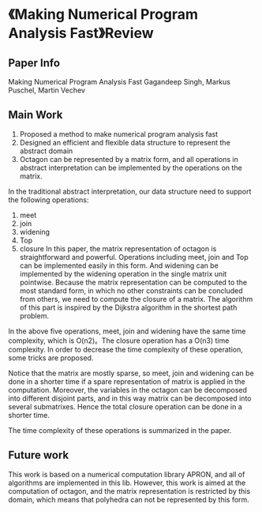 # 《Making Numerical Program Analysis Fast》Review
## Paper Info
Making Numerical Program Analysis Fast
Gagandeep Singh, Markus Puschel, Martin Vechev
## Main Work
1. Proposed a method to make numerical program analysis fast
2. Designed an efficient and flexible data structure to represent the abstract domain
3. Octagon can be represented by a matrix form, and all operations in abstract interpretation can be implemented by the operations on the matrix.

In the traditional abstract interpretation, our data structure need to support the following operations:
1. meet
2. join
3. widening
4. Top
5. closure
In this paper, the matrix representation of octagon is straightforward and powerful. Operations including meet, join and Top can be implemented easily in this form. And widening can be implemented by the widening operation in the single matrix unit pointwise.
Because the matrix representation can be computed to the most standard form, in which no other constraints can be concluded from others, we need to compute the closure of a matrix. The algorithm of this part is inspired by the Dijkstra algorithm in the shortest path problem.

In the above five operations, meet, join and widening have the same time complexity, which is O(n2)。The closure operation has a O(n3) time complexity. In order to decrease the time complexity of these operation, some tricks are proposed.

Notice that the matrix are mostly sparse, so meet, join and widening can be done in a shorter time if a spare representation of matrix is applied in the computation.
Moreover, the variables in the octagon can be decomposed into different disjoint parts, and in this way matrix can be decomposed into several submatrixes. Hence the total closure operation can be done in a shorter time.

The time complexity of these operations is summarized in the paper.

## Future work
This work is based on a numerical computation library APRON, and all of algorithms are implemented in this lib. 
However, this work is aimed at the computation of octagon, and the matrix representation is restricted by this domain, which means that polyhedra can not be represented by this form.